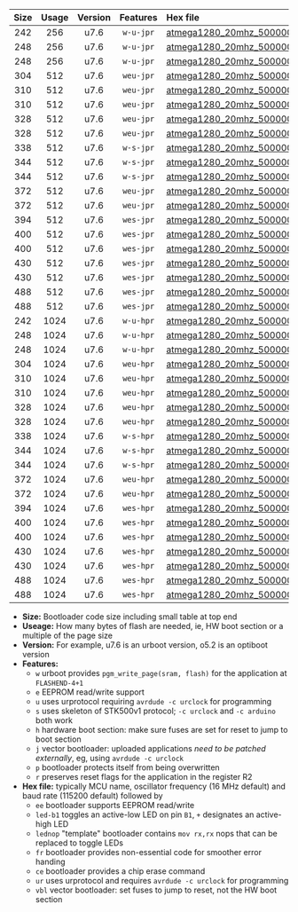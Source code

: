 |Size|Usage|Version|Features|Hex file|
|:-:|:-:|:-:|:-:|:--|
|242|256|u7.6|`w-u-jpr`|[atmega1280_20mhz_500000bps_ur_vbl.hex](https://raw.githubusercontent.com/stefanrueger/urboot/main/atmega1280_20mhz_500000bps_ur_vbl.hex)|
|248|256|u7.6|`w-u-jpr`|[atmega1280_20mhz_500000bps_led+b7_ur_vbl.hex](https://raw.githubusercontent.com/stefanrueger/urboot/main/atmega1280_20mhz_500000bps_led+b7_ur_vbl.hex)|
|248|256|u7.6|`w-u-jpr`|[atmega1280_20mhz_500000bps_lednop_ur_vbl.hex](https://raw.githubusercontent.com/stefanrueger/urboot/main/atmega1280_20mhz_500000bps_lednop_ur_vbl.hex)|
|304|512|u7.6|`weu-jpr`|[atmega1280_20mhz_500000bps_ee_ur_vbl.hex](https://raw.githubusercontent.com/stefanrueger/urboot/main/atmega1280_20mhz_500000bps_ee_ur_vbl.hex)|
|310|512|u7.6|`weu-jpr`|[atmega1280_20mhz_500000bps_ee_led+b7_ur_vbl.hex](https://raw.githubusercontent.com/stefanrueger/urboot/main/atmega1280_20mhz_500000bps_ee_led+b7_ur_vbl.hex)|
|310|512|u7.6|`weu-jpr`|[atmega1280_20mhz_500000bps_ee_lednop_ur_vbl.hex](https://raw.githubusercontent.com/stefanrueger/urboot/main/atmega1280_20mhz_500000bps_ee_lednop_ur_vbl.hex)|
|328|512|u7.6|`weu-jpr`|[atmega1280_20mhz_500000bps_ee_led+b7_fr_ur_vbl.hex](https://raw.githubusercontent.com/stefanrueger/urboot/main/atmega1280_20mhz_500000bps_ee_led+b7_fr_ur_vbl.hex)|
|328|512|u7.6|`weu-jpr`|[atmega1280_20mhz_500000bps_ee_lednop_fr_ur_vbl.hex](https://raw.githubusercontent.com/stefanrueger/urboot/main/atmega1280_20mhz_500000bps_ee_lednop_fr_ur_vbl.hex)|
|338|512|u7.6|`w-s-jpr`|[atmega1280_20mhz_500000bps_vbl.hex](https://raw.githubusercontent.com/stefanrueger/urboot/main/atmega1280_20mhz_500000bps_vbl.hex)|
|344|512|u7.6|`w-s-jpr`|[atmega1280_20mhz_500000bps_led+b7_vbl.hex](https://raw.githubusercontent.com/stefanrueger/urboot/main/atmega1280_20mhz_500000bps_led+b7_vbl.hex)|
|344|512|u7.6|`w-s-jpr`|[atmega1280_20mhz_500000bps_lednop_vbl.hex](https://raw.githubusercontent.com/stefanrueger/urboot/main/atmega1280_20mhz_500000bps_lednop_vbl.hex)|
|372|512|u7.6|`weu-jpr`|[atmega1280_20mhz_500000bps_ee_led+b7_fr_ce_ur_vbl.hex](https://raw.githubusercontent.com/stefanrueger/urboot/main/atmega1280_20mhz_500000bps_ee_led+b7_fr_ce_ur_vbl.hex)|
|372|512|u7.6|`weu-jpr`|[atmega1280_20mhz_500000bps_ee_lednop_fr_ce_ur_vbl.hex](https://raw.githubusercontent.com/stefanrueger/urboot/main/atmega1280_20mhz_500000bps_ee_lednop_fr_ce_ur_vbl.hex)|
|394|512|u7.6|`wes-jpr`|[atmega1280_20mhz_500000bps_ee_vbl.hex](https://raw.githubusercontent.com/stefanrueger/urboot/main/atmega1280_20mhz_500000bps_ee_vbl.hex)|
|400|512|u7.6|`wes-jpr`|[atmega1280_20mhz_500000bps_ee_led+b7_vbl.hex](https://raw.githubusercontent.com/stefanrueger/urboot/main/atmega1280_20mhz_500000bps_ee_led+b7_vbl.hex)|
|400|512|u7.6|`wes-jpr`|[atmega1280_20mhz_500000bps_ee_lednop_vbl.hex](https://raw.githubusercontent.com/stefanrueger/urboot/main/atmega1280_20mhz_500000bps_ee_lednop_vbl.hex)|
|430|512|u7.6|`wes-jpr`|[atmega1280_20mhz_500000bps_ee_led+b7_fr_vbl.hex](https://raw.githubusercontent.com/stefanrueger/urboot/main/atmega1280_20mhz_500000bps_ee_led+b7_fr_vbl.hex)|
|430|512|u7.6|`wes-jpr`|[atmega1280_20mhz_500000bps_ee_lednop_fr_vbl.hex](https://raw.githubusercontent.com/stefanrueger/urboot/main/atmega1280_20mhz_500000bps_ee_lednop_fr_vbl.hex)|
|488|512|u7.6|`wes-jpr`|[atmega1280_20mhz_500000bps_ee_led+b7_fr_ce_vbl.hex](https://raw.githubusercontent.com/stefanrueger/urboot/main/atmega1280_20mhz_500000bps_ee_led+b7_fr_ce_vbl.hex)|
|488|512|u7.6|`wes-jpr`|[atmega1280_20mhz_500000bps_ee_lednop_fr_ce_vbl.hex](https://raw.githubusercontent.com/stefanrueger/urboot/main/atmega1280_20mhz_500000bps_ee_lednop_fr_ce_vbl.hex)|
|242|1024|u7.6|`w-u-hpr`|[atmega1280_20mhz_500000bps_ur.hex](https://raw.githubusercontent.com/stefanrueger/urboot/main/atmega1280_20mhz_500000bps_ur.hex)|
|248|1024|u7.6|`w-u-hpr`|[atmega1280_20mhz_500000bps_led+b7_ur.hex](https://raw.githubusercontent.com/stefanrueger/urboot/main/atmega1280_20mhz_500000bps_led+b7_ur.hex)|
|248|1024|u7.6|`w-u-hpr`|[atmega1280_20mhz_500000bps_lednop_ur.hex](https://raw.githubusercontent.com/stefanrueger/urboot/main/atmega1280_20mhz_500000bps_lednop_ur.hex)|
|304|1024|u7.6|`weu-hpr`|[atmega1280_20mhz_500000bps_ee_ur.hex](https://raw.githubusercontent.com/stefanrueger/urboot/main/atmega1280_20mhz_500000bps_ee_ur.hex)|
|310|1024|u7.6|`weu-hpr`|[atmega1280_20mhz_500000bps_ee_led+b7_ur.hex](https://raw.githubusercontent.com/stefanrueger/urboot/main/atmega1280_20mhz_500000bps_ee_led+b7_ur.hex)|
|310|1024|u7.6|`weu-hpr`|[atmega1280_20mhz_500000bps_ee_lednop_ur.hex](https://raw.githubusercontent.com/stefanrueger/urboot/main/atmega1280_20mhz_500000bps_ee_lednop_ur.hex)|
|328|1024|u7.6|`weu-hpr`|[atmega1280_20mhz_500000bps_ee_led+b7_fr_ur.hex](https://raw.githubusercontent.com/stefanrueger/urboot/main/atmega1280_20mhz_500000bps_ee_led+b7_fr_ur.hex)|
|328|1024|u7.6|`weu-hpr`|[atmega1280_20mhz_500000bps_ee_lednop_fr_ur.hex](https://raw.githubusercontent.com/stefanrueger/urboot/main/atmega1280_20mhz_500000bps_ee_lednop_fr_ur.hex)|
|338|1024|u7.6|`w-s-hpr`|[atmega1280_20mhz_500000bps.hex](https://raw.githubusercontent.com/stefanrueger/urboot/main/atmega1280_20mhz_500000bps.hex)|
|344|1024|u7.6|`w-s-hpr`|[atmega1280_20mhz_500000bps_led+b7.hex](https://raw.githubusercontent.com/stefanrueger/urboot/main/atmega1280_20mhz_500000bps_led+b7.hex)|
|344|1024|u7.6|`w-s-hpr`|[atmega1280_20mhz_500000bps_lednop.hex](https://raw.githubusercontent.com/stefanrueger/urboot/main/atmega1280_20mhz_500000bps_lednop.hex)|
|372|1024|u7.6|`weu-hpr`|[atmega1280_20mhz_500000bps_ee_led+b7_fr_ce_ur.hex](https://raw.githubusercontent.com/stefanrueger/urboot/main/atmega1280_20mhz_500000bps_ee_led+b7_fr_ce_ur.hex)|
|372|1024|u7.6|`weu-hpr`|[atmega1280_20mhz_500000bps_ee_lednop_fr_ce_ur.hex](https://raw.githubusercontent.com/stefanrueger/urboot/main/atmega1280_20mhz_500000bps_ee_lednop_fr_ce_ur.hex)|
|394|1024|u7.6|`wes-hpr`|[atmega1280_20mhz_500000bps_ee.hex](https://raw.githubusercontent.com/stefanrueger/urboot/main/atmega1280_20mhz_500000bps_ee.hex)|
|400|1024|u7.6|`wes-hpr`|[atmega1280_20mhz_500000bps_ee_led+b7.hex](https://raw.githubusercontent.com/stefanrueger/urboot/main/atmega1280_20mhz_500000bps_ee_led+b7.hex)|
|400|1024|u7.6|`wes-hpr`|[atmega1280_20mhz_500000bps_ee_lednop.hex](https://raw.githubusercontent.com/stefanrueger/urboot/main/atmega1280_20mhz_500000bps_ee_lednop.hex)|
|430|1024|u7.6|`wes-hpr`|[atmega1280_20mhz_500000bps_ee_led+b7_fr.hex](https://raw.githubusercontent.com/stefanrueger/urboot/main/atmega1280_20mhz_500000bps_ee_led+b7_fr.hex)|
|430|1024|u7.6|`wes-hpr`|[atmega1280_20mhz_500000bps_ee_lednop_fr.hex](https://raw.githubusercontent.com/stefanrueger/urboot/main/atmega1280_20mhz_500000bps_ee_lednop_fr.hex)|
|488|1024|u7.6|`wes-hpr`|[atmega1280_20mhz_500000bps_ee_led+b7_fr_ce.hex](https://raw.githubusercontent.com/stefanrueger/urboot/main/atmega1280_20mhz_500000bps_ee_led+b7_fr_ce.hex)|
|488|1024|u7.6|`wes-hpr`|[atmega1280_20mhz_500000bps_ee_lednop_fr_ce.hex](https://raw.githubusercontent.com/stefanrueger/urboot/main/atmega1280_20mhz_500000bps_ee_lednop_fr_ce.hex)|

- **Size:** Bootloader code size including small table at top end
- **Useage:** How many bytes of flash are needed, ie, HW boot section or a multiple of the page size
- **Version:** For example, u7.6 is an urboot version, o5.2 is an optiboot version
- **Features:**
  + `w` urboot provides `pgm_write_page(sram, flash)` for the application at `FLASHEND-4+1`
  + `e` EEPROM read/write support
  + `u` uses urprotocol requiring `avrdude -c urclock` for programming
  + `s` uses skeleton of STK500v1 protocol; `-c urclock` and `-c arduino` both work
  + `h` hardware boot section: make sure fuses are set for reset to jump to boot section
  + `j` vector bootloader: uploaded applications *need to be patched externally*, eg, using `avrdude -c urclock`
  + `p` bootloader protects itself from being overwritten
  + `r` preserves reset flags for the application in the register R2
- **Hex file:** typically MCU name, oscillator frequency (16 MHz default) and baud rate (115200 default) followed by
  + `ee` bootloader supports EEPROM read/write
  + `led-b1` toggles an active-low LED on pin `B1`, `+` designates an active-high LED
  + `lednop` "template" bootloader contains `mov rx,rx` nops that can be replaced to toggle LEDs
  + `fr` bootloader provides non-essential code for smoother error handing
  + `ce` bootloader provides a chip erase command
  + `ur` uses urprotocol and requires `avrdude -c urclock` for programming
  + `vbl` vector bootloader: set fuses to jump to reset, not the HW boot section
